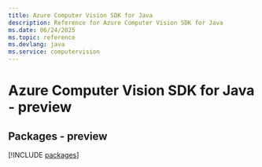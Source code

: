 ```yaml
---
title: Azure Computer Vision SDK for Java
description: Reference for Azure Computer Vision SDK for Java
ms.date: 06/24/2025
ms.topic: reference
ms.devlang: java
ms.service: computervision
---
```

# Azure Computer Vision SDK for Java - preview
## Packages - preview
[!INCLUDE [packages](computer-vision-index.md)]